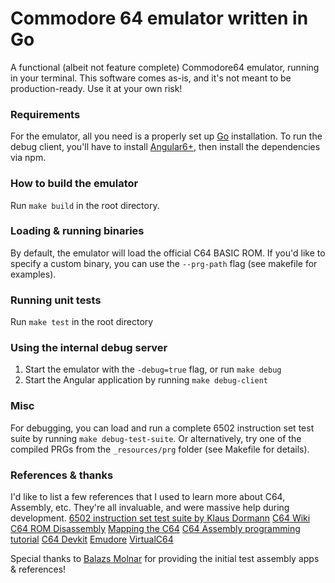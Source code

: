 # Commodore 64 emulator written in Go
A functional (albeit not feature complete) Commodore64 emulator, running in your terminal. This software comes as-is, and it's not meant to be production-ready. Use it at your own risk!

### Requirements
For the emulator, all you need is a properly set up [Go](https://golang.org) installation.
To run the debug client, you'll have to install [Angular6+](https://angular.io), then install the dependencies via npm.

### How to build the emulator
Run `make build` in the root directory.

### Loading & running binaries
By default, the emulator will load the official C64 BASIC ROM. If you'd like to specify a custom binary, you can use the `--prg-path` flag (see makefile for examples).

### Running unit tests
Run `make test` in the root directory

### Using the internal debug server
1. Start the emulator with the `-debug=true` flag, or run `make debug`
2. Start the Angular application by running `make debug-client`

### Misc
For debugging, you can load and run a complete 6502 instruction set test suite by running `make debug-test-suite`.
Or alternatively, try one of the compiled PRGs from the `_resources/prg` folder (see Makefile for details).

### References & thanks
I'd like to list a few references that I used to learn more about C64, Assembly, etc. They're all invaluable, and were massive help during development.
[6502 instruction set test suite by Klaus Dormann](https://github.com/Klaus2m5/6502_65C02_functional_tests)
[C64 Wiki](https://www.c64-wiki.com/wiki/Main_Page)
[C64 ROM Disassembly](http://www.zimmers.net/anonftp/pub/cbm/src/c64/c64_rom_disassembly.txt)
[Mapping the C64](http://www.unusedino.de/ec64/technical/project64/mapping_c64.html)
[C64 Assembly programming tutorial](https://github.com/petriw/Commodore64Programming)
[C64 Devkit](https://github.com/cliffordcarnmo/c64-devkit)
[Emudore](https://github.com/marioballano/emudore)
[VirtualC64](https://github.com/dirkwhoffmann/virtualc64)

Special thanks to [Balazs Molnar](https://www.linkedin.com/in/balazsm1) for providing the initial test assembly apps & references!

